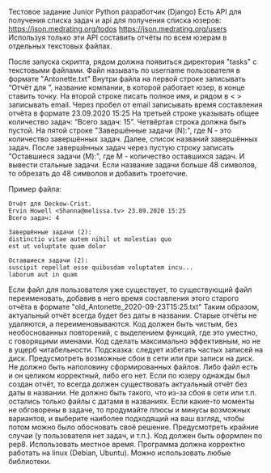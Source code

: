 Тестовое задание
Junior Python разработчик (Django)
Есть API для получения списка задач и api для получения списка юзеров:
https://json.medrating.org/todos
https://json.medrating.org/users
Используя только эти API составить отчёты по всем юзерам в отдельных текстовых файлах.

После запуска скрипта, рядом должна появиться директория "tasks" с текстовыми файлами. Файл называть по username пользователя в формате "Antonette.txt"
Внутри файла на первой строке записывать “Отчёт для ”, название компании, в которой работает юзер, в конце ставить точку.
На второй строке писать полное имя, и рядом в < > записывать email. Через пробел от email записывать время составления отчёта в формате 23.09.2020 15:25
На третьей строке указывать общее количество задач: “Всего задач: 15”.
Четвёртая строка должна быть пустой.
На пятой строке "Завершённые задачи (N):", где N - это количество завершённых задач. Далее, список названий завершённых задач.
После завершённых задач через пустую строку записать "Оставшиеся задачи (M):", где M - количество оставшихся задач. И вывести стальные задачи.
Если название задачи больше 48 символов, то обрезать до 48 символов и добавить троеточие.

Пример файла:
```
Отчёт для Deckow-Crist.
Ervin Howell <Shanna@melissa.tv> 23.09.2020 15:25
Всего задач: 4 

Завершённые задачи (2):
distinctio vitae autem nihil ut molestias quo
est ut voluptate quam dolor

Оставшиеся задачи (2):
suscipit repellat esse quibusdam voluptatem incu...
laborum aut in quam

```

Если файл для пользователя уже существует, то существующий файл переименовать, добавив в него время составления этого старого отчёта в формате "old_Antonette_2020-09-23T15:25.txt"
Таким образом, актуальный отчёт всегда будет без даты в названии. Старые отчёты не удаляются, а переименовываются.
Код должен быть чистым, без необоснованных повторений, с выделением функций, где это уместно, с говорящими именами.
Код сделать максимально эффективным, но не в ущерб читабельности. Подсказка: следует избегать частых записей на диск.
Предусмотреть возможные сбои в сети или при записи на диск. Не должно быть наполовину сформированных файлов. Либо файл есть и он целиком корректный, либо его нет.
Если по юзеру однажды был создан отчёт, то всегда должен существовать актуальный отчёт без даты в названии. Не должно быть такого, что из-за сбоя в сети или т.п. остались только файлы с датами в названиях.
Если какие-то моменты не обговорены в задаче, то продумайте плюсы и минусы возможных вариантов, и выберите наиболее подходящий на ваш взгляд, чтобы потом можно было обосновать своё решение.
Предусмотреть крайние случаи (у пользователя нет задач, и т.п.).
Код должен быть оформлен по pep8.
Использовать местное время.
Программа должна корректно работать на linux (Debian, Ubuntu).
Можно использовать любые библиотеки.

